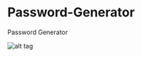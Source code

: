 # Password-Generator
Password Generator

![alt tag](http://www.emreovunc.com/projects/Password-Generator.jpg)
